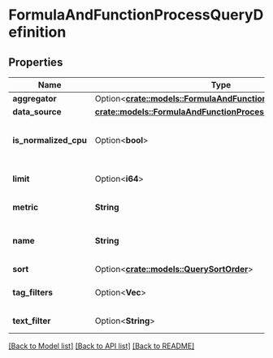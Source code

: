 # FormulaAndFunctionProcessQueryDefinition

## Properties

Name | Type | Description | Notes
------------ | ------------- | ------------- | -------------
**aggregator** | Option<[**crate::models::FormulaAndFunctionMetricAggregation**](FormulaAndFunctionMetricAggregation.md)> |  | [optional]
**data_source** | [**crate::models::FormulaAndFunctionProcessQueryDataSource**](FormulaAndFunctionProcessQueryDataSource.md) |  | 
**is_normalized_cpu** | Option<**bool**> | Whether to normalize the CPU percentages. | [optional]
**limit** | Option<**i64**> | Number of hits to return. | [optional]
**metric** | **String** | Process metric name. | 
**name** | **String** | Name of query for use in formulas. | 
**sort** | Option<[**crate::models::QuerySortOrder**](QuerySortOrder.md)> |  | [optional]
**tag_filters** | Option<**Vec<String>**> | An array of tags to filter by. | [optional]
**text_filter** | Option<**String**> | Text to use as filter. | [optional]

[[Back to Model list]](../README.md#documentation-for-models) [[Back to API list]](../README.md#documentation-for-api-endpoints) [[Back to README]](../README.md)


